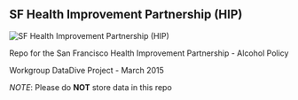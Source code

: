 ## SF Health Improvement Partnership (HIP)

![SF Health Improvement Partnership (HIP)](http://www.sfhip.org/content/sites/sanfrancisco/Banners/sfhipbanner_jul2014.png)

Repo for the San Francisco Health Improvement Partnership - Alcohol Policy 

Workgroup DataDive Project - March 2015

*NOTE*: Please do **NOT** store data in this repo
